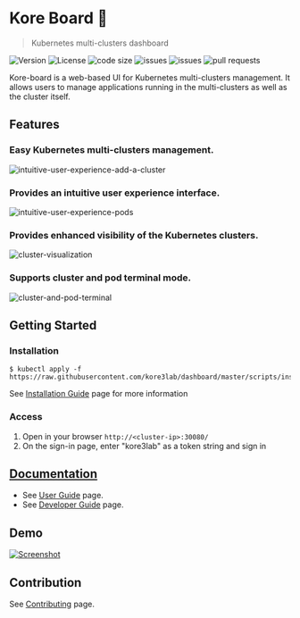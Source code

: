 # Kore Board :whale:
> Kubernetes multi-clusters dashboard

![Version](https://img.shields.io/github/release/kore3lab/dashboard) ![License](https://img.shields.io/github/license/kore3lab/dashboard) ![code size](https://img.shields.io/github/languages/code-size/kore3lab/dashboard)  ![issues](https://img.shields.io/github/issues/kore3lab/dashboard) ![issues](https://img.shields.io/github/issues-closed/kore3lab/dashboard) ![pull requests](https://img.shields.io/github/issues-pr-closed/kore3lab/dashboard) 

Kore-board is a web-based UI for Kubernetes multi-clusters management.  It allows users to manage applications running in the multi-clusters as well as the cluster itself.

## Features

### Easy Kubernetes multi-clusters management.

![intuitive-user-experience-add-a-cluster](./docs/images/feat-intuitive-user-experience-add-a-cluster.gif)

### Provides an intuitive user experience interface.

![intuitive-user-experience-pods](./docs/images/feat-intuitive-user-experience-pods.gif)

### Provides enhanced visibility of the Kubernetes clusters.

![cluster-visualization](./docs/images/feat-cluster-visualization.gif)

### Supports cluster and pod terminal mode.

![cluster-and-pod-terminal](./docs/images/feat-cluster-and-pod-terminal.gif)

## Getting Started

### Installation

```
$ kubectl apply -f https://raw.githubusercontent.com/kore3lab/dashboard/master/scripts/install/kubernetes/recommended.yaml
```

See [Installation Guide](./docs/user/installation.md) page for more information

### Access

1. Open in your browser `http://<cluster-ip>:30080/`
2. On the sign-in page, enter "kore3lab" as a token string and sign in

## [Documentation](./docs/README.md)

* See [User Guide](./docs/user/README.md) page.
* See [Developer Guide](./docs/developer/README.md) page.

## Demo

[![Screenshot](./docs/images/sc-youtube.jpg)](https://www.youtube.com/watch?v=Z75pBBqL0u8)

## Contribution

See [Contributing](./CONTRIBUTING.md) page.
